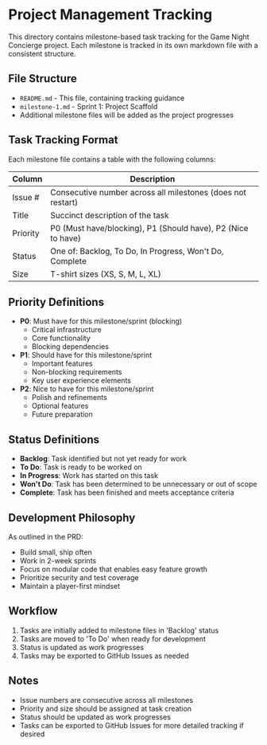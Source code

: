 # Project Management Tracking

This directory contains milestone-based task tracking for the Game Night Concierge project. Each milestone is tracked in its own markdown file with a consistent structure.

## File Structure
- `README.md` - This file, containing tracking guidance
- `milestone-1.md` - Sprint 1: Project Scaffold
- Additional milestone files will be added as the project progresses

## Task Tracking Format
Each milestone file contains a table with the following columns:

| Column | Description |
|--------|-------------|
| Issue # | Consecutive number across all milestones (does not restart) |
| Title | Succinct description of the task |
| Priority | P0 (Must have/blocking), P1 (Should have), P2 (Nice to have) |
| Status | One of: Backlog, To Do, In Progress, Won't Do, Complete |
| Size | T-shirt sizes (XS, S, M, L, XL) |

## Priority Definitions
- **P0**: Must have for this milestone/sprint (blocking)
  - Critical infrastructure
  - Core functionality
  - Blocking dependencies
- **P1**: Should have for this milestone/sprint
  - Important features
  - Non-blocking requirements
  - Key user experience elements
- **P2**: Nice to have for this milestone/sprint
  - Polish and refinements
  - Optional features
  - Future preparation

## Status Definitions
- **Backlog**: Task identified but not yet ready for work
- **To Do**: Task is ready to be worked on
- **In Progress**: Work has started on this task
- **Won't Do**: Task has been determined to be unnecessary or out of scope
- **Complete**: Task has been finished and meets acceptance criteria

## Development Philosophy
As outlined in the PRD:
- Build small, ship often
- Work in 2-week sprints
- Focus on modular code that enables easy feature growth
- Prioritize security and test coverage
- Maintain a player-first mindset

## Workflow
1. Tasks are initially added to milestone files in 'Backlog' status
2. Tasks are moved to 'To Do' when ready for development
3. Status is updated as work progresses
4. Tasks may be exported to GitHub Issues as needed

## Notes
- Issue numbers are consecutive across all milestones
- Priority and size should be assigned at task creation
- Status should be updated as work progresses
- Tasks can be exported to GitHub Issues for more detailed tracking if desired 